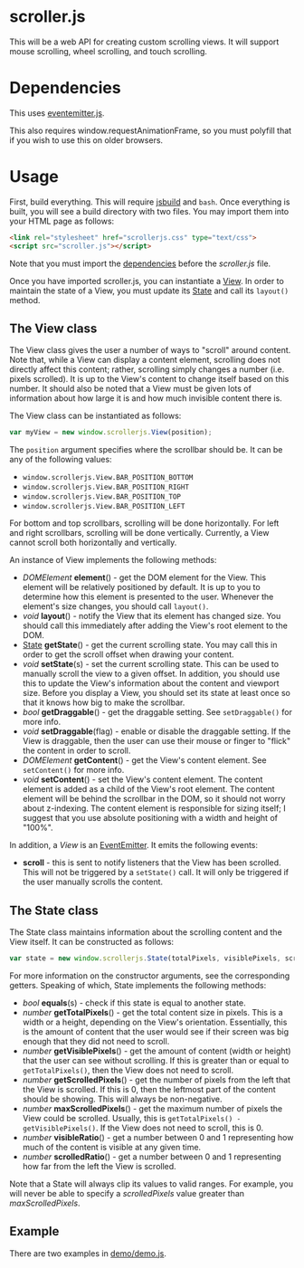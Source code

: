 # scroller.js

This will be a web API for creating custom scrolling views. It will support mouse scrolling, wheel scrolling, and touch scrolling.

# Dependencies

This uses [eventemitter.js](https://github.com/unixpickle/eventemitter.js).

This also requires window.requestAnimationFrame, so you must polyfill that if you wish to use this on older browsers.

# Usage

First, build everything. This will require [jsbuild](https://github.com/unixpickle/jsbuild) and `bash`. Once everything is built, you will see a build directory with two files. You may import them into your HTML page as follows:

```html
<link rel="stylesheet" href="scrollerjs.css" type="text/css">
<script src="scroller.js"></script>
```

Note that you must import the [dependencies](#dependencies) before the *scroller.js* file.

Once you have imported scroller.js, you can instantiate a [View](#the-view-class). In order to maintain the state of a View, you must update its [State](#the-state-class) and call its `layout()` method.

## The View class

The View class gives the user a number of ways to "scroll" around content. Note that, while a View can display a content element, scrolling does not directly affect this content; rather, scrolling simply changes a number (i.e. pixels scrolled). It is up to the View's content to change itself based on this number. It should also be noted that a View must be given lots of information about how large it is and how much invisible content there is.

The View class can be instantiated as follows:

```js
var myView = new window.scrollerjs.View(position);
```

The `position` argument specifies where the scrollbar should be. It can be any of the following values:

 * `window.scrollerjs.View.BAR_POSITION_BOTTOM`
 * `window.scrollerjs.View.BAR_POSITION_RIGHT`
 * `window.scrollerjs.View.BAR_POSITION_TOP`
 * `window.scrollerjs.View.BAR_POSITION_LEFT`

For bottom and top scrollbars, scrolling will be done horizontally. For left and right scrollbars, scrolling will be done vertically. Currently, a View cannot scroll both horizontally and vertically.

An instance of View implements the following methods:

 * *DOMElement* **element**() - get the DOM element for the View. This element will be relatively positioned by default. It is up to you to determine how this element is presented to the user. Whenever the element's size changes, you should call `layout()`.
 * *void* **layout**() - notify the View that its element has changed size. You should call this immediately after adding the View's root element to the DOM.
 * [State](#the-state-class) **getState**() - get the current scrolling state. You may call this in order to get the scroll offset when drawing your content.
 * *void* **setState**(s) - set the current scrolling state. This can be used to manually scroll the view to a given offset. In addition, you should use this to update the View's information about the content and viewport size. Before you display a View, you should set its state at least once so that it knows how big to make the scrollbar.
 * *bool* **getDraggable**() - get the draggable setting. See `setDraggable()` for more info.
 * *void* **setDraggable**(flag) - enable or disable the draggable setting. If the View is draggable, then the user can use their mouse or finger to "flick" the content in order to scroll.
 * *DOMElement* **getContent**() - get the View's content element. See `setContent()` for more info.
 * *void* **setContent**() - set the View's content element. The content element is added as a child of the View's root element. The content element will be behind the scrollbar in the DOM, so it should not worry about z-indexing. The content element is responsible for sizing itself; I suggest that you use absolute positioning with a width and height of "100%".

In addition, a *View* is an [EventEmitter](https://github.com/unixpickle/eventemitter.js). It emits the following events:

 * **scroll** - this is sent to notify listeners that the View has been scrolled. This will not be triggered by a `setState()` call. It will only be triggered if the user manually scrolls the content.

## The State class

The State class maintains information about the scrolling content and the View itself. It can be constructed as follows:

```js
var state = new window.scrollerjs.State(totalPixels, visiblePixels, scrolledPixels);
```

For more information on the constructor arguments, see the corresponding getters. Speaking of which, State implements the following methods:

 * *bool* **equals**(s) - check if this state is equal to another state.
 * *number* **getTotalPixels**() - get the total content size in pixels. This is a width or a height, depending on the View's orientation. Essentially, this is the amount of content that the user would see if their screen was big enough that they did not need to scroll.
 * *number* **getVisiblePixels**() - get the amount of content (width or height) that the user can see without scrolling. If this is greater than or equal to `getTotalPixels()`, then the View does not need to scroll.
 * *number* **getScrolledPixels**() - get the number of pixels from the left that the View is scrolled. If this is 0, then the leftmost part of the content should be showing. This will always be non-negative.
 * *number* **maxScrolledPixels**() - get the maximum number of pixels the View could be scrolled. Usually, this is `getTotalPixels() - getVisiblePixels()`. If the View does not need to scroll, this is 0.
 * *number* **visibleRatio**() - get a number between 0 and 1 representing how much of the content is visible at any given time.
 * *number* **scrolledRatio**() - get a number between 0 and 1 representing how far from the left the View is scrolled.

Note that a State will always clip its values to valid ranges. For example, you will never be able to specify a *scrolledPixels* value greater than *maxScrolledPixels*.

## Example

There are two examples in [demo/demo.js](demo/demo.js).
